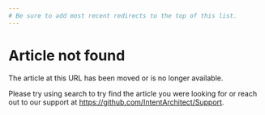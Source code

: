 ```yaml
---
# Be sure to add most recent redirects to the top of this list.
---
```

<script type="text/javascript">
(() => {
  if (window.location.pathName == "/404.html") {
    return;
  }

  var redirects = [
    { oldLocation: "/articles/jonathan1.html", newLocation: "/articles/modules-dotnet/intent-integration-httpclients/intent-integration-httpclients.html" },
  ];

  for (var redirect of redirects) {
    if (window.location.pathname != redirect.oldLocation) {
      continue;
    }

    window.location.href = redirect.newLocation;
    return;
  }

  window.location.href = `/404.html?requestedPath=${window.location.pathname}`;
})();
</script>

# Article not found

The article at this URL has been moved or is no longer available.

Please try using search to try find the article you were looking for or reach out to our support at <https://github.com/IntentArchitect/Support>.
